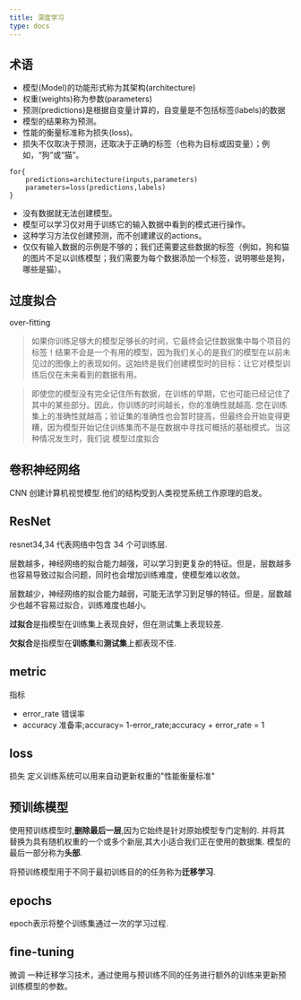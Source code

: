 ```yaml
---
title: 深度学习
type: docs
---
```


## 术语
- 模型(Model)的功能形式称为其架构(architecture)
- 权重(weights)称为参数(parameters)
- 预测(predictions)是根据自变量计算的，自变量是不包括标签(labels)的数据
- 模型的结果称为预测。
- 性能的衡量标准称为损失(loss)。
- 损失不仅取决于预测，还取决于正确的标签（也称为目标或因变量）；例如，“狗”或“猫”。

```
for{
    predictions=architecture(inputs,parameters)
    parameters=loss(predictions,labels)
}
```
- 没有数据就无法创建模型。
- 模型可以学习仅对用于训练它的输入数据中看到的模式进行操作。
- 这种学习方法仅创建预测，而不创建建议的actions。
- 仅仅有输入数据的示例是不够的；我们还需要这些数据的标签（例如，狗和猫的图片不足以训练模型；我们需要为每个数据添加一个标签，说明哪些是狗，哪些是猫）。

## 过度拟合
over-fitting
> 如果你训练足够大的模型足够长的时间，它最终会记住数据集中每个项目的标签！结果不会是一个有用的模型，因为我们关心的是我们的模型在以前未见过的图像上的表现如何。这始终是我们创建模型时的目标：让它对模型训练后仅在未来看到的数据有用。

> 即使您的模型没有完全记住所有数据，在训练的早期，它也可能已经记住了其中的某些部分。因此，你训练的时间越长，你的准确性就越高.
> 您在训练集上的准确性就越高；验证集的准确性也会暂时提高，但最终会开始变得更糟，因为模型开始记住训练集而不是在数据中寻找可概括的基础模式。当这种情况发生时，我们说
> 模型过度拟合

## 卷积神经网络
CNN 创建计算机视觉模型.他们的结构受到人类视觉系统工作原理的启发。

## ResNet
resnet34,34 代表网络中包含 34 个可训练层.

层数越多，神经网络的拟合能力越强，可以学习到更复杂的特征。但是，层数越多也容易导致过拟合问题，同时也会增加训练难度，使模型难以收敛。

层数越少，神经网络的拟合能力越弱，可能无法学习到足够的特征。但是，层数越少也越不容易过拟合，训练难度也越小。

**过拟合**是指模型在训练集上表现良好，但在测试集上表现较差.

**欠拟合**是指模型在**训练集**和**测试集**上都表现不佳.

## metric
指标

- error_rate 错误率
- accuracy  准备率;accuracy= 1-error_rate;accuracy + error_rate = 1

## loss
损失 定义训练系统可以用来自动更新权重的"性能衡量标准"

## 预训练模型
使用预训练模型时,**删除最后一层**,因为它始终是针对原始模型专门定制的.
并将其替换为具有随机权重的一个或多个新层,其大小适合我们正在使用的数据集.
模型的最后一部分称为**头部**.

将预训练模型用于不同于最初训练目的的任务称为**迁移学习**.

## epochs
epoch表示将整个训练集通过一次的学习过程.

## fine-tuning
微调
一种迁移学习技术，通过使用与预训练不同的任务进行额外的训练来更新预训练模型的参数。

